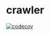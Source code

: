 # crawler
[![codecov](https://codecov.io/gh/vfunin/crawler/branch/master/graph/badge.svg)](https://codecov.io/gh/vfunin/crawler)
